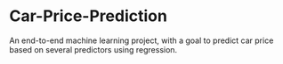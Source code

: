 # Car-Price-Prediction
An end-to-end machine learning project, with a goal to predict car price based on several predictors using regression.
